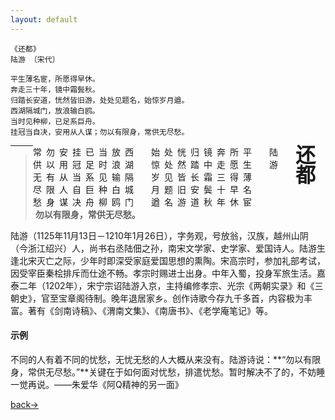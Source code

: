 ```yaml
---
layout: default
---
```


```
《还都》
陆游 〔宋代〕

平生薄名宦，所愿得早休。
奔走三十年，镜中霜鬓秋。
归踏长安道，恍然皆旧游，处处见题名，始惊岁月遒。
西湖隔城门，放浪输白鸥。
当时见种柳，已足系巨舟。
挂冠当自决，安用从人谋；勿以有限身，常供无尽愁。
```

<style>  
#poem div{  
width:1.5em; float:right;  
}  
</style>  

<div id="poem">  
<div style="font-size:xx-large;font-weight:bold;line-height:1em;">还都</div>    
<div>　</div>    
<div>陆游　</div>    
<div>　</div>    
<div>平生薄名宦　</div>    
<div>所愿得早休　</div>    
<div>奔走三十年　</div>    
<div>镜中霜鬓秋　</div>    
<div>归踏长安道　</div>    
<div>恍然皆旧游　</div>    
<div>处处见题名　</div>    
<div>始惊岁月遒　</div>    
<div>　</div>     
<div>西湖隔城门　</div>    
<div>放浪输白鸥　</div>    
<div>当时见种柳　</div>    
<div>已足系巨舟　</div>    
<div>挂冠当自决　</div>    
<div>安用从人谋　</div>    
<div>勿以有限身　</div>    
<div>常供无尽愁　</div>     
</div>  

---

> **勿以有限身，常供无尽愁。**

陆游（1125年11月13日－1210年1月26日），字务观，号放翁，汉族，越州山阴（今浙江绍兴）人，尚书右丞陆佃之孙，南宋文学家、史学家、爱国诗人。陆游生逢北宋灭亡之际，少年时即深受家庭爱国思想的熏陶。宋高宗时，参加礼部考试，因受宰臣秦桧排斥而仕途不畅。孝宗时赐进士出身。中年入蜀，投身军旅生活。嘉泰二年（1202年），宋宁宗诏陆游入京，主持编修孝宗、光宗《两朝实录》和《三朝史》，官至宝章阁待制。晚年退居家乡。创作诗歌今存九千多首，内容极为丰富。著有《剑南诗稿》、《渭南文集》、《南唐书》、《老学庵笔记》等。

#### 示例

不同的人有着不同的忧愁，无忧无愁的人大概从来没有。陆游诗说：**“勿以有限身，常供无尽愁。”**关键在于如何面对忧愁，排遣忧愁。暂时解决不了的，不妨睡一觉再说。——朱爱华《阿Q精神的另一面》



[back→](https://xiangblq.github.io/wenzhai/pages/shiwen/shici/shici.html)

